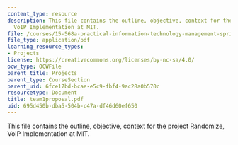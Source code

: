 ```yaml
---
content_type: resource
description: This file contains the outline, objective, context for the project Randomize,
  VoIP Implementation at MIT.
file: /courses/15-568a-practical-information-technology-management-spring-2005/695d450bdba5504bc47adf46d60ef650_team1proposal.pdf
file_type: application/pdf
learning_resource_types:
- Projects
license: https://creativecommons.org/licenses/by-nc-sa/4.0/
ocw_type: OCWFile
parent_title: Projects
parent_type: CourseSection
parent_uid: 6fce17bd-bcae-e5c9-fbf4-9ac28a0b570c
resourcetype: Document
title: team1proposal.pdf
uid: 695d450b-dba5-504b-c47a-df46d60ef650
---
```

This file contains the outline, objective, context for the project Randomize, VoIP Implementation at MIT.